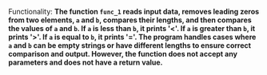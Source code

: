 Functionality: **The function `func_1` reads input data, removes leading zeros from two elements, `a` and `b`, compares their lengths, and then compares the values of `a` and `b`. If `a` is less than `b`, it prints '<'. If `a` is greater than `b`, it prints '>'. If `a` is equal to `b`, it prints '='. The program handles cases where `a` and `b` can be empty strings or have different lengths to ensure correct comparison and output. However, the function does not accept any parameters and does not have a return value.**
